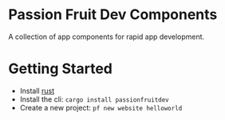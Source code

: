 # Passion Fruit Dev Components
A collection of app components for rapid app development.

# Getting Started
- Install [rust](https://www.rust-lang.org/tools/install)
- Install the cli: `cargo install passionfruitdev`
- Create a new project: `pf new website helloworld`